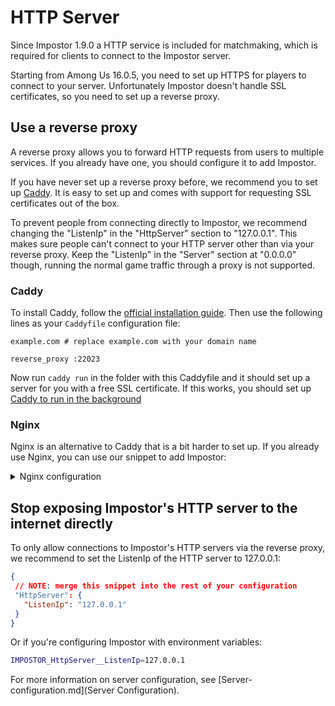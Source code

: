 # HTTP Server

Since Impostor 1.9.0 a HTTP service is included for matchmaking, which is required for clients to connect to the Impostor server.

Starting from Among Us 16.0.5, you need to set up HTTPS for players to connect to your server.
Unfortunately Impostor doesn't handle SSL certificates, so you need to set up a reverse proxy.

## Use a reverse proxy

A reverse proxy allows you to forward HTTP requests from users to multiple services. If you already have one, you should configure it to add Impostor. 

If you have never set up a reverse proxy before, we recommend you to set up [Caddy](https://caddyserver.com/). It is easy to set up and comes with support for requesting SSL certificates out of the box.

To prevent people from connecting directly to Impostor, we recommend changing the "ListenIp" in the "HttpServer" section to "127.0.0.1". This makes sure people can't connect to your HTTP server other than via your reverse proxy. Keep the "ListenIp" in the "Server" section at "0.0.0.0" though, running the normal game traffic through a proxy is not supported.

### Caddy

To install Caddy, follow the [official installation guide](https://caddyserver.com/docs/install). Then use the following lines as your `Caddyfile` configuration file:

```
example.com # replace example.com with your domain name

reverse_proxy :22023
```

Now run `caddy run` in the folder with this Caddyfile and it should set up a server for you with a free SSL certificate.
If this works, you should set up [Caddy to run in the background](https://caddyserver.com/docs/running)

### Nginx

Nginx is an alternative to Caddy that is a bit harder to set up. If you already use Nginx, you can use our snippet to add Impostor:

<details><summary>Nginx configuration</summary>

```nginx
server {
    listen 443 ssl http2;
    server_name example.com; # replace example.com with your domain name

    # Assuming you're using Certbot, replace example.com with your domain name
    ssl_certificate /etc/letsencrypt/live/example.com/fullchain.pem;
    ssl_certificate_key /etc/letsencrypt/live/example.com/privkey.pem;
    ssl_trusted_certificate /etc/letsencrypt/live/example.com/fullchain.pem;

    location / {
        proxy_pass http://localhost:22023; # Change the port to your HttpServer's ListenPort
        proxy_set_header X-Forwarded-For $remote_addr;
        proxy_set_header X-Forwarded-Proto $scheme;
    }
}

# Redirect all traffic to HTTPS
server {
    listen 80 default_server;
    location / {
        return 307 https://$host$request_uri;
    }
}
```

</details>

## Stop exposing Impostor's HTTP server to the internet directly

To only allow connections to Impostor's HTTP servers via the reverse proxy, we recommend to set the ListenIp of the HTTP server to 127.0.0.1:

```json
{
 // NOTE: merge this snippet into the rest of your configuration
 "HttpServer": {
   "ListenIp": "127.0.0.1"
 }
}
```

Or if you're configuring Impostor with environment variables:

```sh
IMPOSTOR_HttpServer__ListenIp=127.0.0.1
```

For more information on server configuration, see [Server-configuration.md](Server Configuration).

